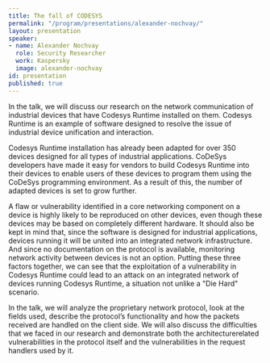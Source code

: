 ```yaml
---
title: The fall of CODESYS
permalink: "/program/presentations/alexander-nochvay/"
layout: presentation
speaker:
- name: Alexander Nochvay
  role: Security Researcher
  work: Kaspersky
  image: alexander-nochvay
id: presentation
published: true
---
```


In the talk, we will discuss our research on the network communication of industrial devices that have Codesys Runtime installed on them. Codesys Runtime is an example of software designed to resolve the issue of industrial device unification and interaction.

Codesys Runtime installation has already been adapted for over 350 devices designed for all types of industrial applications. CoDeSys developers have made it easy for vendors to build Codesys Runtime into their devices to enable users of these devices to program them using the CoDeSys programming environment. As a result of this, the
number of adapted devices is set to grow further.

A flaw or vulnerability identified in a core networking component on a device is highly likely to be reproduced on other devices, even though these devices may be based on completely different hardware. It should also be kept in mind that, since the software is designed for industrial applications, devices running it will be united into an integrated network infrastructure. And since no documentation on the protocol is available, monitoring network activity between devices is not an option. Putting these three factors together, we can see that the exploitation of a vulnerability in Codesys Runtime could lead to an attack on an integrated network of devices running Codesys Runtime, a situation not unlike a "Die Hard" scenario.

In the talk, we will analyze the proprietary network protocol, look at the fields used, describe the protocol’s functionality and how the packets received are handled on the client side. We will also discuss the difficulties that we faced in our research and demonstrate both the architecture­related vulnerabilities in the protocol itself and the vulnerabilities in the request handlers used by it.